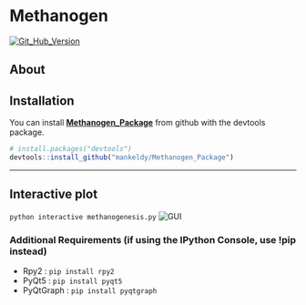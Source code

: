 
<!-- README.md is generated from README.Rmd. Please edit that file -->

# Methanogen

<!-- badges: start -->

[![Git\_Hub\_Version](https://img.shields.io/github/r-package/v/mankeldy/Methanogen_package?label=Github&logo=Github)](/commits)
<!-- badges: end -->

## About

## Installation

You can install **[Methanogen\_Package]()** from github with the
devtools package.

``` r
# install.packages("devtools")
devtools::install_github("mankeldy/Methanogen_Package")
```

------------------------------------------------------------------------

## Interactive plot

`python interactive methanogenesis.py` ![GUI](?raw=true)

### Additional Requirements (if using the IPython Console, use !pip instead)

-   Rpy2 : `pip install rpy2`
-   PyQt5 : `pip install pyqt5`
-   PyQtGraph : `pip install pyqtgraph`
